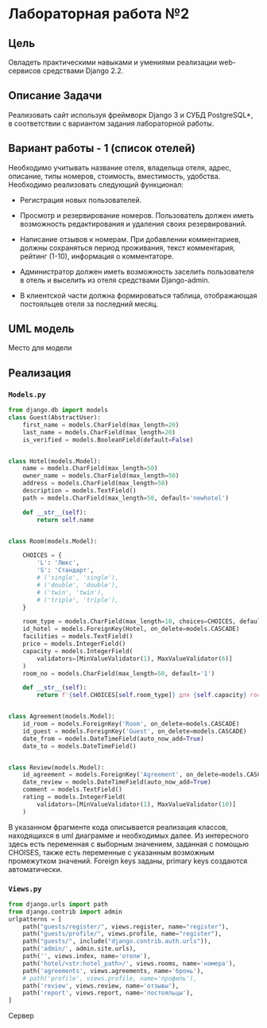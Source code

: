 # Лабораторная работа №2

## Цель
Овладеть практическими навыками и умениями реализации web-сервисов
средствами Django 2.2.

## Описание Задачи

Реализовать сайт используя фреймворк Django 3 и СУБД PostgreSQL*, в
соответствии с вариантом задания лабораторной работы.

## Вариант работы - 1 (список отелей)
Необходимо учитывать название отеля, владельца отеля, адрес, описание, типы
номеров, стоимость, вместимость, удобства.
Необходимо реализовать следующий функционал:

*  Регистрация новых пользователей.

*  Просмотр и резервирование номеров. Пользователь должен иметь
возможность редактирования и удаления своих резервирований.

*  Написание отзывов к номерам. При добавлении комментариев, должны
сохраняться период проживания, текст комментария, рейтинг (1-10),
информация о комментаторе.

*  Администратор должен иметь возможность заселить пользователя в отель и
выселить из отеля средствами Django-admin.

*  В клиентской части должна формироваться таблица, отображающая
постояльцев отеля за последний месяц.

## UML модель
Место для модели


## Реализация 

### `Models.py`

```python
from django.db import models
class Guest(AbstractUser):
    first_name = models.CharField(max_length=20)
    last_name = models.CharField(max_length=20)
    is_verified = models.BooleanField(default=False)


class Hotel(models.Model):
    name = models.CharField(max_length=50)
    owner_name = models.CharField(max_length=50)
    address = models.CharField(max_length=50)
    description = models.TextField()
    path = models.CharField(max_length=50, default='newhotel')

    def __str__(self):
        return self.name


class Room(models.Model):

    CHOICES = {
        'L': 'Люкс',
        'S': 'Стандарт',
        # ('single', 'single'),
        # ('double', 'double'),
        # ('twin', 'twin'),
        # ('triple', 'triple'),
    }

    room_type = models.CharField(max_length=10, choices=CHOICES, default='S')
    id_hotel = models.ForeignKey(Hotel, on_delete=models.CASCADE)
    facilities = models.TextField()
    price = models.IntegerField()
    capacity = models.IntegerField(
        validators=[MinValueValidator(1), MaxValueValidator(6)]
    )
    room_no = models.CharField(max_length=50, default='1')

    def __str__(self):
        return f'{self.CHOICES[self.room_type]} для {self.capacity} гостей'


class Agreement(models.Model):
    id_room = models.ForeignKey('Room', on_delete=models.CASCADE)
    id_guest = models.ForeignKey('Guest', on_delete=models.CASCADE)
    date_from = models.DateTimeField(auto_now_add=True)
    date_to = models.DateTimeField()


class Review(models.Model):
    id_agreement = models.ForeignKey('Agreement', on_delete=models.CASCADE)
    date_review = models.DateTimeField(auto_now_add=True)
    comment = models.TextField()
    rating = models.IntegerField(
        validators=[MinValueValidator(1), MaxValueValidator(10)]
    )
```

В указанном фрагменте кода описывается реализация классов, находящихся в uml диаграмме и необходимых далее.
Из интересного здесь есть переменная с выборным значением, заданная с помощью CHOISES, также есть переменные с указанным возможным промежутком значений.
Foreign keys заданы, primary keys создаются автоматически.

### `Views.py`

```python
from django.urls import path
from django.contrib import admin
urlpatterns = [
    path("guests/register/", views.register, name="register"),
    path("guests/profile/", views.profile, name="register"),
    path("guests/", include("django.contrib.auth.urls")),
    path('admin/', admin.site.urls),
    path('', views.index, name='отели'),
    path('hotel/<str:hotel_path>/', views.rooms, name='номера'),
    path('agreements', views.agreements, name='бронь'),
    # path('profile', views.profile, name='профиль'),
    path('review', views.review, name='отзывы'),
    path('report', views.report, name='постояльцы'),
]
```
Сервер